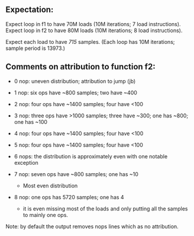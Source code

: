 

Expectation:
------------------------------------------------------------

Expect loop in f1 to have 70M loads (10M iterations; 7 load instructions).
Expect loop in f2 to have 80M loads (10M iterations; 8 load instructions).

Expect each load to have _715_ samples. (Each loop has 10M iterations;
sample period is 13973.)


Comments on attribution to function f2:
------------------------------------------------------------

* 0 nop: uneven distribution; attribution to jump (jb)

* 1 nop: six ops have ~800 samples; two have ~400
* 2 nop: four ops have ~1400 samples; four have <100
* 3 nop: three ops have  >1000 samples; three have ~300; one has ~800; one has ~100    
* 4 nop: four ops have ~1400 samples; four have <100
* 5 nop: four ops have ~1400 samples; four have <100
* 6 nops: the distribution is approximately even with one notable exception
* 7 nop: seven ops have ~800 samples; one has ~10
   * Most even distribution
* 8 nop: one ops has 5720 samples; one has 4 
   * it is even missing most of the loads and only putting all the samples to mainly one ops.


Note: by default the output removes nops lines which as no attribution.
